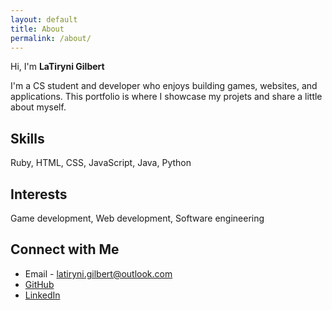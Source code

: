 ```yaml
---
layout: default
title: About
permalink: /about/
---
```


Hi, I'm **LaTiryni Gilbert**

I'm a CS student and developer who enjoys building games, websites, and applications.
This portfolio is where I showcase my projets and share a little about myself.

## Skills

Ruby, HTML, CSS, JavaScript, Java, Python

## Interests

Game development, Web development, Software engineering
 
 ## Connect with Me

- Email - [latiryni.gilbert@outlook.com](mailto:latiryni.gilbert@outlook.com) 
- [GitHub](https://github.com/Softeeng)
- [LinkedIn](https://www.linkedin.com/in/latiryni-gilbert/)